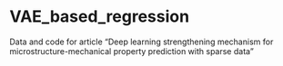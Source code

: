 # VAE_based_regression
Data and code for article “Deep learning strengthening mechanism for microstructure-mechanical property prediction with sparse data”
